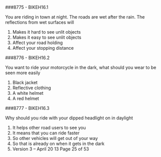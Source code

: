 ###8775 - BIKEH16.1

You are riding in town at night. The roads are wet after the rain. The reflections from wet surfaces will

1.  Makes it hard to see unlit objects 
2.  Makes it easy to see unlit objects 
3.  Affect your road holding 
4.  Affect your stopping distance 


###8776 - BIKEH16.2

You want to ride your motorcycle in the dark, what should you wear to be seen more easily

1.  Black jacket 
2.  Reflective clothing 
3.  A white helmet 
4.  A red helmet 


###8777 - BIKEH16.3

Why should you ride with your dipped headlight on in daylight

1.  It helps other road users to see you 
2.  It means that you can ride faster 
3.  So other vehicles will get out of your way 
4.  So that is already on when it gets in the dark
5. Version 3  – April 20 13   Page 25 of 53 


